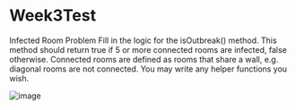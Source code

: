 # Week3Test

Infected Room Problem
Fill in the logic for the isOutbreak() method. This method should return true if 5 or more connected rooms are infected, false otherwise. Connected rooms are defined as rooms that share a wall, e.g. diagonal rooms are not connected. You may write any helper functions you wish. 

![image](https://user-images.githubusercontent.com/46461171/51772835-0ff1f880-20bb-11e9-8313-2c5ccb1b4a00.png)
